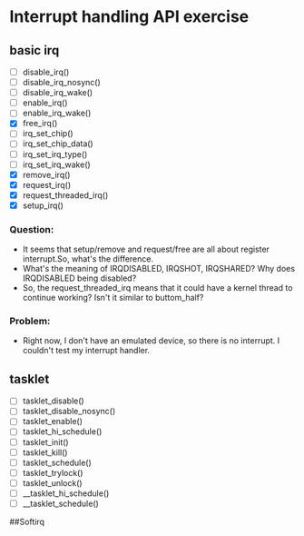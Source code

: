 # Interrupt handling API exercise

## basic irq
- [ ] disable_irq()
- [ ] disable_irq_nosync()
- [ ] disable_irq_wake()
- [ ] enable_irq()
- [ ] enable_irq_wake()
- [x] free_irq()
- [ ] irq_set_chip()
- [ ] irq_set_chip_data()
- [ ] irq_set_irq_type()
- [ ] irq_set_irq_wake()
- [x] remove_irq()
- [x] request_irq()
- [x] request_threaded_irq()
- [x] setup_irq()

### Question:
- It seems that setup/remove and request/free are all about register interrupt.So, what's the difference.
- What's the meaning of IRQDISABLED, IRQSHOT, IRQSHARED? Why does IRQDISABLED being disabled?
- So, the request_threaded_irq means that it could have a kernel thread to continue working? Isn't it similar to buttom_half?

### Problem:
- Right now, I don't have an emulated device, so there is no interrupt. I couldn't test my interrupt handler.

## tasklet
- [ ] tasklet_disable()
- [ ] tasklet_disable_nosync()
- [ ] tasklet_enable()
- [ ] tasklet_hi_schedule()
- [ ] tasklet_init()
- [ ] tasklet_kill()
- [ ] tasklet_schedule()
- [ ] tasklet_trylock()
- [ ] tasklet_unlock()
- [ ] __tasklet_hi_schedule()
- [ ] __tasklet_schedule()

##Softirq

